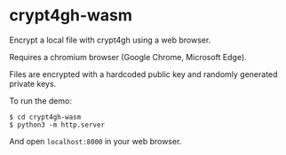 # crypt4gh-wasm

Encrypt a local file with crypt4gh using a web browser. 

Requires a chromium browser (Google Chrome, Microsoft Edge).

Files are encrypted with a hardcoded public key and randomly generated private keys.

To run the demo:

```
$ cd crypt4gh-wasm
$ python3 -m http.server
```

And open `localhost:8000` in your web browser.